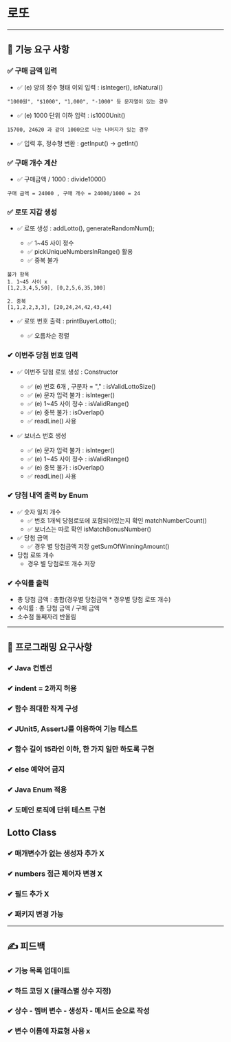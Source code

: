 # 로또

--- 

## 🚀 기능 요구 사항

### ✅ 구매 금액  입력

-  ✅ (e) 양의 정수 형태 이외 입력 : <BuyerValidator> isInteger(), isNatural()

```
"1000원", "$1000", "1,000", "-1000" 등 문자열이 있는 경우
```

-  ✅ (e) 1000 단위 이하 입력 : <BuyerValidator> is1000Unit()

```
15700, 24620 과 같이 1000으로 나눈 나머지가 있는 경우
```

-  ✅ 입력 후, 정수형 변환 : <Util> getInput() -> getInt()

### ✅ 구매 개수 계산

-  ✅ 구매금액 / 1000 : <Calculator> divide1000()

```
구매 금액 = 24000 , 구매 개수 = 24000/1000 = 24
```

### ✅ 로또 지갑 생성

- ✅ 로또 생성 : <Buyer> addLotto(), <Util> generateRandomNum();
  - ✅ 1~45 사이 정수 
  - ✅ pickUniqueNumbersInRange() 활용
  - ✅ 중복 불가
  
```
불가 항목
1. 1~45 사이 x
[1,2,3,4,5,50], [0,2,5,6,35,100]

2. 중복
[1,1,2,2,3,3], [20,24,24,42,43,44]
```

- ✅ 로또 번호 출력 : <OutputView> printBuyerLotto();
  - ✅ 오름차순 정렬

### ✔ 이번주 당첨 번호 입력

- ✅ 이번주 당첨 로또 생성 : <WinningLotto> Constructor
  - ✅ (e) 번호 6개 , 구분자 = "," : <WinningLottoValidator> isValidLottoSize()
  - ✅ (e) 문자 입력 불가 : <WinningLottoValidator> isInteger()
  - ✅ (e) 1~45 사이 정수 : <WinningLottoValidator> isValidRange()
  - ✅ (e) 중복 불가 : <WinningLottoValidator> isOverlap()
  - ✅ readLine() 사용

- ✅ 보너스 번호 생성
  - ✅ (e) 문자 입력 불가 : <BonusValidator> isInteger()
  - ✅ (e) 1~45 사이 정수 : <BonusValidator> isValidRange()
  - ✅ (e) 중복 불가 : <BonusValidator> isOverlap()
  - ✅ readLine() 사용

### ✔ 당첨 내역 출력 by Enum

- ✅ 숫자 일치 개수 
  - ✅ 번호 1개씩 당첨로또에 포함되어있는지 확인 <WinningLotto> matchNumberCount()
  - ✅ 보너스는 따로 확인 <WinningLotto> isMatchBonusNumber()
- ✅ 당첨 금액
  - ✅ 경우 별 당첨금액 저장 <Calculator> getSumOfWinningAmount()
- 당첨 로또 개수
  - 경우 별 당첨로또 개수 저장

### ✔ 수익률 출력

- 총 당첨 금액 : 총합(경우별 당첨금액 * 경우별 당첨 로또 개수)
- 수익률 : 총 당첨 금액 / 구매 금액
- 소수점 둘째자리 반올림

---

## 🎯 프로그래밍 요구사항

### ✔ Java 컨벤션

### ✔ indent = 2까지 허용

### ✔ 함수 최대한 작게 구성

### ✔ JUnit5, AssertJ를 이용하여 기능 테스트

### ✔ 함수 길이 15라인 이하, 한 가지 일만 하도록 구현

### ✔ else 예약어 금지

### ✔ Java Enum 적용

### ✔ 도메인 로직에 단위 테스트 구현

## Lotto Class

### ✔ 매개변수가 없는 생성자 추가 X

### ✔ numbers 접근 제어자 변경 X

### ✔ 필드 추가 X

### ✔ 패키지 변경 가능

---

## ✍ 피드백

### ✔ 기능 목록 업데이트

### ✔ 하드 코딩 X (클래스별 상수 지정)

### ✔ 상수 - 멤버 변수 - 생성자 - 메서드 순으로 작성

### ✔ 변수 이름에 자료형 사용 x


